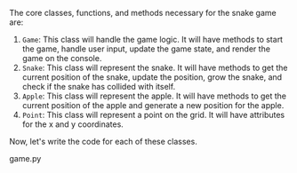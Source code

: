 The core classes, functions, and methods necessary for the snake game are:

1. `Game`: This class will handle the game logic. It will have methods to start the game, handle user input, update the game state, and render the game on the console.
2. `Snake`: This class will represent the snake. It will have methods to get the current position of the snake, update the position, grow the snake, and check if the snake has collided with itself.
3. `Apple`: This class will represent the apple. It will have methods to get the current position of the apple and generate a new position for the apple.
4. `Point`: This class will represent a point on the grid. It will have attributes for the x and y coordinates.

Now, let's write the code for each of these classes.

game.py
